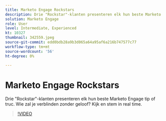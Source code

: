 ```yaml
---
title: Marketo Engage Rockstars
description: Drie "Rockstar"-klanten presenteren elk hun beste Marketo Engage tip of truc. Wie zal je verblinden zonder geloof? Kijk en stem in real time.
solution: Marketo Engage
role: User
level: Intermediate, Experienced
kt: 10327
thumbnail: 342559.jpeg
source-git-commit: edd0bdb28a9b3d065a64a95af6a216b747577c77
workflow-type: tm+mt
source-wordcount: '56'
ht-degree: 0%

---
```


# Marketo Engage Rockstars

Drie &quot;Rockstar&quot;-klanten presenteren elk hun beste Marketo Engage tip of truc. Wie zal je verblinden zonder geloof? Kijk en stem in real time.

>[!VIDEO](https://video.tv.adobe.com/v/342559/?quality=12&learn=on)

